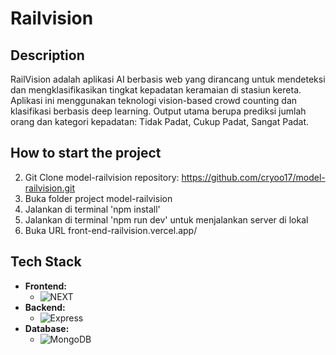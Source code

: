 # Railvision

## Description

RailVision adalah aplikasi AI berbasis web yang dirancang untuk mendeteksi dan mengklasifikasikan tingkat kepadatan keramaian di stasiun kereta. Aplikasi ini menggunakan teknologi vision-based crowd counting dan klasifikasi berbasis deep learning. Output utama berupa prediksi jumlah orang dan kategori kepadatan: Tidak Padat, Cukup Padat, Sangat Padat.

## How to start the project

2. Git Clone model-railvision repository: https://github.com/cryoo17/model-railvision.git
3. Buka folder project model-railvision
4. Jalankan di terminal 'npm install'
5. Jalankan di terminal 'npm run dev' untuk menjalankan server di lokal
6. Buka URL front-end-railvision.vercel.app/

## Tech Stack

- **Frontend:** 
  - ![NEXT](https://img.shields.io/badge/next%20js-000000?style=for-the-badge&logo=nextdotjs&logoColor=white)
- **Backend:**
  - ![Express](	https://img.shields.io/badge/Express%20js-000000?style=for-the-badge&logo=express&logoColor=white)
- **Database:**
  - ![MongoDB](https://img.shields.io/badge/MongoDB-4EA94B?style=for-the-badge&logo=mongodb&logoColor=white)
